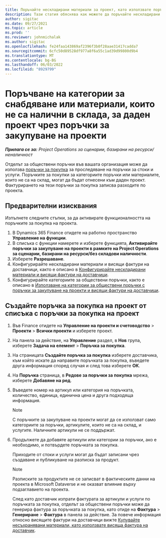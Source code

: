```yaml
---
title: Поръчайте нескладирани материали за проект, като използвате поръчки за закупуване на проект
description: Тази статия обяснява как можете да поръчайте нескладирани материали за проект, като използвате поръчки за закупуване на проект.
author: sigitac
ms.date: 09/27/2021
ms.topic: article
ms.prod: ''
ms.reviewer: johnmichalak
ms.author: sigitac
ms.openlocfilehash: fe24faa143869af2396f3b0f28aae31417cadda7
ms.sourcegitcommit: 6cfc50d89528df977a8f6a55c1ad39d99800d9b4
ms.translationtype: MT
ms.contentlocale: bg-BG
ms.lasthandoff: 06/03/2022
ms.locfileid: "8929799"
---
```

# <a name="order-procurement-categories-or-non-stocked-materials-for-a-project-using-project-purchase-orders"></a>Поръчване на категории за снабдяване или материали, които не са налични в склада, за даден проект чрез поръчки за закупуване на проекти

_**Прилага се за:** Project Operations за сценарии, базирани на ресурси/неналичност_

Отделът за обществени поръчки във вашата организация може да използва [поръчки за покупка](/dynamics365/supply-chain/procurement/purchase-order-overview) за проследяване на поръчки за стоки и услуги. Поръчките за покупки за категориите поръчки или материалите, които не са на склад, могат да бъдат отнесени към даден проект. Фактурирането на тези поръчки за покупка записва разходите по проекта.

## <a name="prerequisites"></a>Предварителни изисквания
Изпълнете следните стъпки, за да активирате функционалността на поръчките за покупка на проекта.

1. В Dynamics 365 Finance отидете на работно пространство **Управление на функции**.
2. В списъка с функции намерете и изберете функцията, **Активирайте поръчки за закупуване на проекти в рамките на Project Operations за сценарии, базирани на ресурси/без складови наличности**.
3. Изберете **Разрешаване**.
4. Конфигурирайте нескладирани материали и висящи фактури на доставчици, както е описано в [Конфигурирайте нескладирани материали и висящи фактури на доставчици](configure-materials-nonstocked.md).
5. Конфигурирайте категориите за обществени поръчки, както е описано в [Използване на категории за обществени поръчки с поръчки за закупуване на проекти и висящи фактури на доставчици](configure-procurement-categories.md).

## <a name="create-a-project-purchase-order-from-the-project-purchase-order-list"></a>Създайте поръчка за покупка на проект от списъка с поръчки за покупка на проект

1. Във Finance отидете на **Управление на проекти и счетоводство** > **Проекти** > **Всички проекти** и изберете проект.
2. На панела за действие, на **Управление** раздел, в **Нов** група, изберете **Задача на елемент** > **Поръчка за покупка**.
3. На страницата **Създайте поръчка за покупка** изберете доставчика, към който искате да направите поръчката за покупка, въведете друга информация според случая и след това изберете **ОК**.
4. На **Поръчка** страница, в **Редове за поръчки за покупка** мрежа, изберете **Добавяне на ред**.
5. Въведете номер на артикул или категория на поръчката, количество, единица, единична цена и друга подходяща информация.

    > [!NOTE]
    > С поръчките за закупуване на проекти могат да се използват само категориите за поръчки, артикулите, които не са на склад, и услугите. Наличните артикули не се поддържат.

6. Продължете да добавяте артикули или категории за поръчки, ако е необходимо, и потвърдете поръчката за покупка.

    Приходите от стоки и услуги могат да бъдат записани чрез създаване и публикуване на разписка за продукт.

    > [!NOTE]
    > Разписките за продуктите не се записват в фактическите данни на проекта в Microsoft Dataverse и не оказват влияние върху подзаглавието на проекта.

    След като доставчик изпрати фактурата за артикули и услуги по поръчката за покупка, отделът за обществени поръчки може да генерира фактура за поръчката за покупка, като отиде на **Фактура** > **Генериране** > **Фактура** в панела за действие. За повече информация относно висящите фактури на доставчици вижте [Купувайте несъхранявани материали, като използвате висяща фактура на доставчик](pending-vendor-invoices.md).
